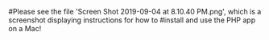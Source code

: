 #Please see the file 'Screen Shot 2019-09-04 at 8.10.40 PM.png', which is a screenshot displaying instructions for how to #install and use the PHP app on a Mac!
